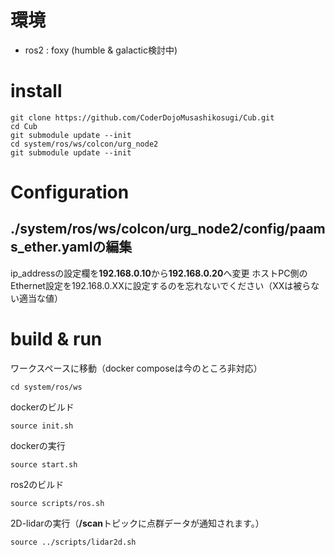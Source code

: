 # 環境
- ros2 : foxy (humble & galactic検討中)

# install
```
git clone https://github.com/CoderDojoMusashikosugi/Cub.git
cd Cub
git submodule update --init
cd system/ros/ws/colcon/urg_node2
git submodule update --init
```

# Configuration
## **./system/ros/ws/colcon/urg_node2/config/paams_ether.yaml**の編集
ip_addressの設定欄を**192.168.0.10**から**192.168.0.20**へ変更
ホストPC側のEthernet設定を192.168.0.XXに設定するのを忘れないでください（XXは被らない適当な値）

# build & run

ワークスペースに移動（docker composeは今のところ非対応）
```
cd system/ros/ws
```

dockerのビルド
```
source init.sh
```

dockerの実行
```
source start.sh
```

ros2のビルド
```
source scripts/ros.sh
```

2D-lidarの実行（**/scan**トピックに点群データが通知されます。）
```
source ../scripts/lidar2d.sh
```
